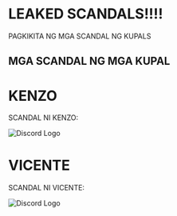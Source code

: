 # LEAKED SCANDALS!!!!

PAGKIKITA NG MGA SCANDAL NG KUPALS

## MGA SCANDAL NG MGA KUPAL

# KENZO

SCANDAL NI KENZO:

![Discord Logo](https://cdn.discordapp.com/attachments/1285610041994641445/1286128224828522507/460337744_1053887893132128_7476203277579875640_n.png?ex=66ecc7bf&is=66eb763f&hm=4e6e9ead22a1c896eccd3d288fb7a0a295627ecad231274404657c8bb8baf512&)

# VICENTE

SCANDAL NI VICENTE:

![Discord Logo](https://cdn.discordapp.com/attachments/1285610041994641445/1285926273377370183/image.png?ex=66ec0baa&is=66eaba2a&hm=728a5dcd71cf0eb63b3fa62d516a673b61acd678e799cbdb8c0ce71cd9bf6123&)
